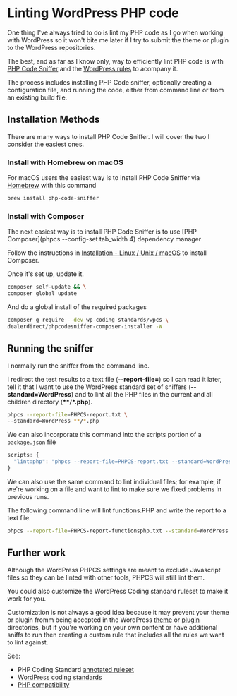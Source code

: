 # Linting WordPress PHP code

One thing I've always tried to do is lint my PHP code as I go when working with WordPress so it won't bite me later if I try to submit the theme or plugin to the WordPress repositories.

The best, and as far as I know only, way to efficiently lint PHP code is with [PHP Code Sniffer](https://github.com/squizlabs/PHP_CodeSniffer) and the [WordPress rules](https://github.com/squizlabs/PHP_CodeSniffer) to acompany it.

The process includes installing PHP Code sniffer, optionally creating a configuration file, and running the code, either from command line or from an existing build file.

## Installation Methods

There are many ways to install PHP Code Sniffer. I will cover the two I consider the easiest ones.

### Install with Homebrew on macOS

For macOS users the easiest way is to install PHP Code Sniffer via [Homebrew](https://brew.sh/) with this command

```bash
brew install php-code-sniffer
```

### Install with Composer

The next easiest way is to install PHP Code Sniffer is to use [PHP Composer](phpcs --config-set tab_width 4) dependency manager

Follow the instructions in [Installation - Linux / Unix / macOS](https://getcomposer.org/doc/00-intro.md#installation-linux-unix-macos) to install Composer.

Once it's set up, update it.

```bash
composer self-update && \
composer global update
```

And do a global install of the required packages

```bash
composer g require --dev wp-coding-standards/wpcs \
dealerdirect/phpcodesniffer-composer-installer -W
```

## Running the sniffer

I normally run the sniffer from the command line.

I redirect the test results to a text file (**--report-file=**) so I can read it later, tell it that I want to use the WordPress standard set of sniffers (**--standard=WordPress**) and to lint all the PHP files in the current and all children directory (**\*\*/*.php**).

```bash
phpcs --report-file=PHPCS-report.txt \
--standard=WordPress **/*.php
```

We can also incorporate this command into the scripts portion of a `package.json` file

```js
scripts: {
  "lint:php": "phpcs --report-file=PHPCS-report.txt --standard=WordPress **/*.php"
}
```

We can also use the same command to lint individual files; for example, if we're working on a file and want to lint to make sure we fixed problems in previous runs.

The following command line will lint functions.PHP and write the report to a text file.

```bash
phpcs --report-file=PHPCS-report-functionsphp.txt --standard=WordPress functions.php
```

## Further work

Although the WordPress PHPCS settings are meant to exclude Javascript files so they can be linted with other tools, PHPCS will still lint them.

You could also customize the WordPress Coding standard ruleset to make it work for you.

Customization is not always a good idea because it may prevent your theme or plugin fromm being accepted in the WordPress [theme](https://wordpress.org/themes/) or [plugin](https://wordpress.org/plugins/) directories, but if you're working on your own content or have additional sniffs to run then creating a custom rule that includes all the rules we want to lint against.

See:

* PHP Coding Standard [annotated ruleset](https://github.com/squizlabs/PHP_CodeSniffer/wiki/Annotated-ruleset.xml)
* [WordPress coding standards](https://github.com/WordPress-Coding-Standards/WordPress-Coding-Standards)
* [PHP compatibility](https://github.com/wimg/PHPCompatibility)
